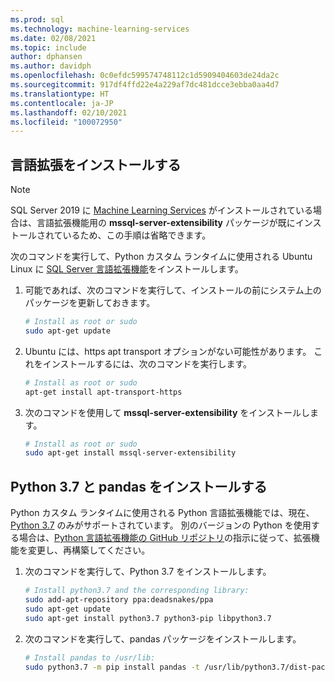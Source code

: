 ```yaml
---
ms.prod: sql
ms.technology: machine-learning-services
ms.date: 02/08/2021
ms.topic: include
author: dphansen
ms.author: davidph
ms.openlocfilehash: 0c0efdc599574748112c1d5909404603de24da2c
ms.sourcegitcommit: 917df4ffd22e4a229af7dc481dcce3ebba0aa4d7
ms.translationtype: HT
ms.contentlocale: ja-JP
ms.lasthandoff: 02/10/2021
ms.locfileid: "100072950"
---
```

## <a name="install-language-extensions"></a>言語拡張をインストールする

> [!NOTE]
> SQL Server 2019 に [Machine Learning Services](../../sql-server-machine-learning-services.md) がインストールされている場合は、言語拡張機能用の **mssql-server-extensibility** パッケージが既にインストールされているため、この手順は省略できます。

次のコマンドを実行して、Python カスタム ランタイムに使用される Ubuntu Linux に [SQL Server 言語拡張機能](../../../language-extensions/language-extensions-overview.md)をインストールします。

1. 可能であれば、次のコマンドを実行して、インストールの前にシステム上のパッケージを更新しておきます。

    ```bash
    # Install as root or sudo
    sudo apt-get update
    ```

1. Ubuntu には、https apt transport オプションがない可能性があります。 これをインストールするには、次のコマンドを実行します。

    ```bash
    # Install as root or sudo
    apt-get install apt-transport-https
    ```

1. 次のコマンドを使用して **mssql-server-extensibility** をインストールします。

    ```bash
    # Install as root or sudo
    sudo apt-get install mssql-server-extensibility
    ```

## <a name="install-python-37-and-pandas"></a>Python 3.7 と pandas をインストールする

Python カスタム ランタイムに使用される Python 言語拡張機能では、現在、[Python 3.7](https://www.python.org/) のみがサポートされています。 別のバージョンの Python を使用する場合は、[Python 言語拡張機能の GitHub リポジトリ](https://github.com/microsoft/sql-server-language-extensions/tree/master/language-extensions/python)の指示に従って、拡張機能を変更し、再構築してください。

1. 次のコマンドを実行して、Python 3.7 をインストールします。

    ```bash
    # Install python3.7 and the corresponding library:
    sudo add-apt-repository ppa:deadsnakes/ppa
    sudo apt-get update
    sudo apt-get install python3.7 python3-pip libpython3.7
    ```

1. 次のコマンドを実行して、pandas パッケージをインストールします。

    ```bash
    # Install pandas to /usr/lib:
    sudo python3.7 -m pip install pandas -t /usr/lib/python3.7/dist-packages
    ```
